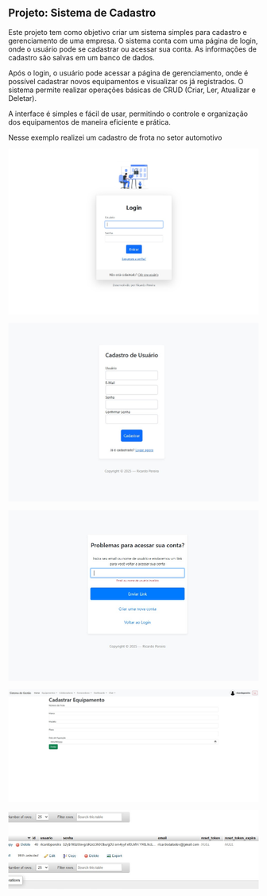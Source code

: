 ## Projeto: Sistema de Cadastro 

Este projeto tem como objetivo criar um sistema simples para cadastro e gerenciamento de uma empresa. O sistema conta com uma página de login, onde o usuário pode se cadastrar ou acessar sua conta. As informações de cadastro são salvas em um banco de dados.

Após o login, o usuário pode acessar a página de gerenciamento, onde é possível cadastrar novos equipamentos e visualizar os já registrados. O sistema permite realizar operações básicas de CRUD (Criar, Ler, Atualizar e Deletar).

A interface é simples e fácil de usar, permitindo o controle e organização dos equipamentos de maneira eficiente e prática. 

Nesse exemplo realizei um cadastro de frota no setor automotivo

![Minha Imagem](Login.jpg)

![Minha Imagem](cadastro.jpg)

![Minha Imagem](forgot.jpg)

![Minha Imagem](cadastrofrota.jpg)

![Minha Imagem](registro.jpg)
